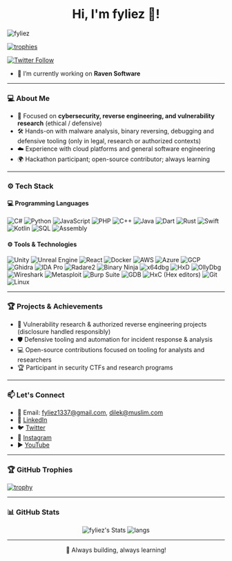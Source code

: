 <h1 align="center"> Hi, I'm fyliez 👋! </h1>

<p align="left">
  <img src="https://komarev.com/ghpvc/?username=fyliez&label=Profile%20views&color=0e75b6&style=flat" alt="fyliez" />
</p>

<p align="left">
  <a href="https://github.com/ryo-ma/github-profile-trophy" target="_blank">
    <img src="https://github-profile-trophy.vercel.app/?username=fyliez&theme=onestar&no-frame=true&margin-w=15" alt="trophies" />
  </a>
</p>

<p align="left">
  <a href="https://twitter.com/" target="_blank">
    <img src="https://img.shields.io/twitter/follow/?logo=twitter&style=for-the-badge" alt="Twitter Follow"/>
  </a>
</p>

- 🔭 I’m currently working on **Raven Software**

---

### 💻 About Me

- 🔐 Focused on **cybersecurity, reverse engineering, and vulnerability research** (ethical / defensive)  
- 🛠️ Hands-on with malware analysis, binary reversing, debugging and defensive tooling (only in legal, research or authorized contexts)  
- ☁️ Experience with cloud platforms and general software engineering  
- 🌍 Hackathon participant; open-source contributor; always learning

---

### ⚙️ Tech Stack

#### 💻 Programming Languages
![C#](https://img.shields.io/badge/C%23-239120?style=flat&logo=c-sharp&logoColor=white)
![Python](https://img.shields.io/badge/Python-3776AB?style=flat&logo=python&logoColor=white)
![JavaScript](https://img.shields.io/badge/JavaScript-F7DF1E?style=flat&logo=javascript&logoColor=black)
![PHP](https://img.shields.io/badge/PHP-777BB4?style=flat&logo=php&logoColor=white)
![C++](https://img.shields.io/badge/C++-00599C?style=flat&logo=c%2B%2B&logoColor=white)
![Java](https://img.shields.io/badge/Java-007396?style=flat&logo=java&logoColor=white)
![Dart](https://img.shields.io/badge/Dart-0175C2?style=flat&logo=dart&logoColor=white)
![Rust](https://img.shields.io/badge/Rust-000000?style=flat&logo=rust&logoColor=white)
![Swift](https://img.shields.io/badge/Swift-FA7343?style=flat&logo=swift&logoColor=white)
![Kotlin](https://img.shields.io/badge/Kotlin-0095D5?style=flat&logo=kotlin&logoColor=white)
![SQL](https://img.shields.io/badge/SQL-4479A1?style=flat&logo=mysql&logoColor=white)
![Assembly](https://img.shields.io/badge/Assembly-6E6E6E?style=flat)

#### ⚙️ Tools & Technologies
![Unity](https://img.shields.io/badge/Unity-000000?style=flat&logo=unity&logoColor=white)
![Unreal Engine](https://img.shields.io/badge/Unreal%20Engine-0E1128?style=flat&logo=unreal-engine&logoColor=white)
![React](https://img.shields.io/badge/React-61DAFB?style=flat&logo=react&logoColor=black)
![Docker](https://img.shields.io/badge/Docker-2496ED?style=flat&logo=docker&logoColor=white)
![AWS](https://img.shields.io/badge/AWS-232F3E?style=flat&logo=amazon-aws&logoColor=white)
![Azure](https://img.shields.io/badge/Azure-0078D4?style=flat&logo=microsoft-azure&logoColor=white)
![GCP](https://img.shields.io/badge/Google%20Cloud-F9AB00?style=flat&logo=google-cloud&logoColor=white)
![Ghidra](https://img.shields.io/badge/Ghidra-4C4C4C?style=flat)
![IDA Pro](https://img.shields.io/badge/IDA%20Pro-8A2BE2?style=flat)
![Radare2](https://img.shields.io/badge/Radare2-222222?style=flat)
![Binary Ninja](https://img.shields.io/badge/Binary%20Ninja-1F8ACB?style=flat)
![x64dbg](https://img.shields.io/badge/x64dbg-0A0A0A?style=flat)
![HxD](https://img.shields.io/badge/HxD-1E90FF?style=flat)
![OllyDbg](https://img.shields.io/badge/OllyDbg-333333?style=flat)
![Wireshark](https://img.shields.io/badge/Wireshark-3BA4FF?style=flat)
![Metasploit](https://img.shields.io/badge/Metasploit-8A2BE2?style=flat)
![Burp Suite](https://img.shields.io/badge/Burp%20Suite-FF5A5F?style=flat)
![GDB](https://img.shields.io/badge/GDB-3A3A3A?style=flat)
![HxC (Hex editors)](https://img.shields.io/badge/Hex-editor-HxD%2C%20010Editor?style=flat)
![Git](https://img.shields.io/badge/Git-F05032?style=flat&logo=git&logoColor=white)
![Linux](https://img.shields.io/badge/Linux-FCC624?style=flat&logo=linux&logoColor=black)

---

### 🏆 Projects & Achievements

- 🔎 Vulnerability research & authorized reverse engineering projects (disclosure handled responsibly)  
- 🛡️ Defensive tooling and automation for incident response & analysis  
- 💻 Open-source contributions focused on tooling for analysts and researchers  
- 🏆 Participant in security CTFs and research programs

---

### 📫 Let's Connect

- 📩 Email: [fyliez1337@gmail.com](mailto:fyliez1337@gmail.com), [dilek@muslim.com](mailto:dilek@muslim.com)  
- 💼 [LinkedIn](https://www.linkedin.com/in/fyliez)  
- 🐦 [Twitter](https://twitter.com/)  
- 📸 [Instagram](https://instagram.com/_fyliez)  
- ▶️ [YouTube](https://www.youtube.com/c/fyliez)

---

### 🏆 GitHub Trophies

[![trophy](https://github-profile-trophy.vercel.app/?username=fyliez&theme=radical&column=4&margin-w=15&margin-h=15)](https://github.com/ryo-ma/github-profile-trophy)

---

### 📊 GitHub Stats

<p align="center">
  <img src="https://github-readme-stats.vercel.app/api?username=fyliez&show_icons=true&theme=radical" alt="fyliez's Stats"/>
  <img src="https://github-readme-stats.vercel.app/api/top-langs/?username=fyliez&layout=compact&theme=radical" alt="langs"/>
</p>

---

<p align="center">🚀 Always building, always learning!</p>
